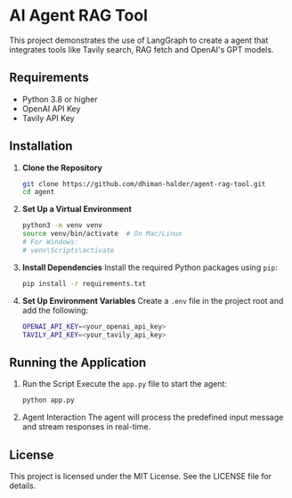 # AI Agent RAG Tool

This project demonstrates the use of LangGraph to create a agent that integrates tools like Tavily search, RAG fetch and OpenAI's GPT models.

## Requirements
- Python 3.8 or higher
- OpenAI API Key
- Tavily API Key

## Installation

1. **Clone the Repository**
   ```bash
   git clone https://github.com/dhiman-halder/agent-rag-tool.git
   cd agent

2. **Set Up a Virtual Environment**
    ```bash
    python3 -m venv venv
    source venv/bin/activate  # On Mac/Linux
    # For Windows:
    # venv\Scripts\activate

3. **Install Dependencies**
    Install the required Python packages using `pip`:
    ```bash
    pip install -r requirements.txt

4. **Set Up Environment Variables**
    Create a `.env` file in the project root and add the following:
    ```bash
    OPENAI_API_KEY=<your_openai_api_key>
    TAVILY_API_KEY=<your_tavily_api_key>

## Running the Application
1. Run the Script Execute the `app.py` file to start the agent:
   ```bash
   python app.py 
2. Agent Interaction The agent will process the predefined input message and stream responses in real-time.

## License
This project is licensed under the MIT License. See the LICENSE file for details.
